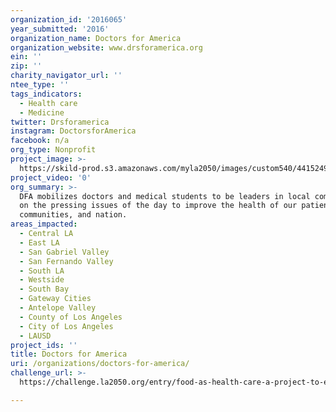 ```yaml
---
organization_id: '2016065'
year_submitted: '2016'
organization_name: Doctors for America
organization_website: www.drsforamerica.org
ein: ''
zip: ''
charity_navigator_url: ''
ntee_type: ''
tags_indicators:
  - Health care
  - Medicine
twitter: Drsforamerica
instagram: DoctorsforAmerica
facebook: n/a
org_type: Nonprofit
project_image: >-
  https://skild-prod.s3.amazonaws.com/myla2050/images/custom540/4415249165741-team91.png
project_video: '0'
org_summary: >-
  DFA mobilizes doctors and medical students to be leaders in local communities
  on the pressing issues of the day to improve the health of our patients,
  communities, and nation.
areas_impacted:
  - Central LA
  - East LA
  - San Gabriel Valley
  - San Fernando Valley
  - South LA
  - Westside
  - South Bay
  - Gateway Cities
  - Antelope Valley
  - County of Los Angeles
  - City of Los Angeles
  - LAUSD
project_ids: ''
title: Doctors for America
uri: /organizations/doctors-for-america/
challenge_url: >-
  https://challenge.la2050.org/entry/food-as-health-care-a-project-to-engage-doctors-in-providing-reliable-access-to-healthy-food

---
```

